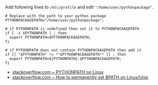 Add following lines to `/etc/profile` and edit `"/home/user/pythonpackage"`.

```shell
# Replace with the path to your python package
PYTHONPACKAGEPATH="/home/user/pythonpackage";

# if PYTHONPATH is undefined then set it to PYTHONPACKAGEPATH
if [ -z $PYTHONPATH ] ; then
  export PYTHONPATH=$PYTHONPACKAGEPATH;
fi

# if PYTHONPATH does not contain PYTHONPACKAGEPATH then add it
if [[ "$PYTHONPATH" != *"$PYTHONPACKAGEPATH"* ]] ; then
  export PYTHONPATH=${PYTHONPATH}:$PYTHONPACKAGEPATH;
fi
```

- [stackoverflow.com ~ PYTHONPATH on Linux](https://stackoverflow.com/a/18247508)
- [stackoverflow.com ~ How to permanently set $PATH on Linux/Unix](https://stackoverflow.com/a/26962251)
